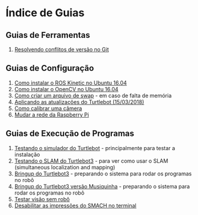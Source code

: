 # Índice de Guias

## Guias de Ferramentas

1. [Resolvendo conflitos de versão no Git](resolvendo_conflitos_git.md)

## Guias de Configuração

1. [Como instalar o ROS Kinetic no Ubuntu 16.04](como_instalar_ros_kinetic.md)
2. [Como instalar o OpenCV no Ubuntu 16.04](opencv_no_ubuntu1604.md)
3. [Como criar um arquivo de swap](swap.md) - em caso de falta de memória
4. [Aplicando as atualizações do Turtlebot (15/03/2018)](updates1503.md)
5. [Como calibrar uma câmera](calibrar_camera.md)
6. [Mudar a rede da Raspberry Pi](como_mudar_de_rede.md)

## Guias de Execução de Programas

1. [Testando o simulador do Turtlebot](turtlebot3_basic.md) - principalmente
para testar a instalação
2. [Testando o SLAM do Turtlebot3](turtlebot3_waffle_slam.md) - para ver como
usar o SLAM (simultaneous localization and mapping)
3. [Bringup do Turtlebot3](bringup.md) - preparando o sistema para rodar os
programas no robô
3. [Bringup do Turtlebot3 versão Musiquinha](bringup_musica.md) - preparando o sistema para rodar os
programas no robô
4. [Testar visão sem robô](debugar_sem_robo_opencv.md)
5. [Desabilitar as impressões do SMACH no terminal](desabilitar_prints_smach.py)


